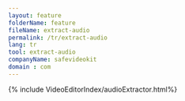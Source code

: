 ```yaml
---
layout: feature
folderName: feature
fileName: extract-audio
permalink: /tr/extract-audio
lang: tr
tool: extract-audio
companyName: safevideokit
domain : com
---
```


{% include VideoEditorIndex/audioExtractor.html%}

   